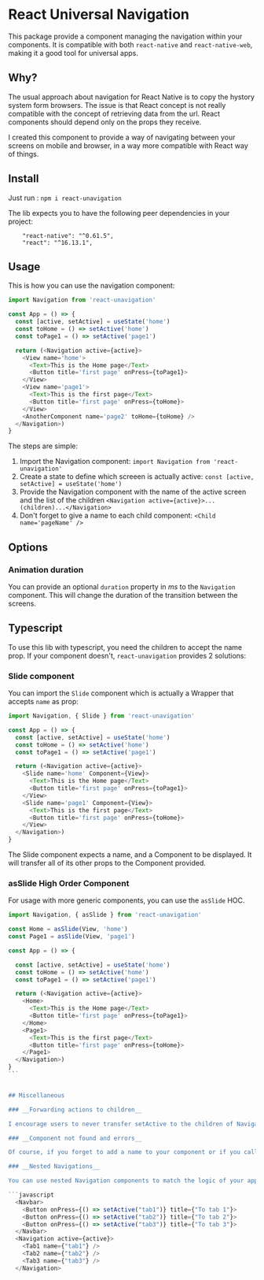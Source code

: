 # React Universal Navigation

This package provide a component managing the navigation within your components. It is compatible with both `react-native` and `react-native-web`, making it a good tool for universal apps.

## Why?

The usual approach about navigation for React Native is to copy the hystory system form browsers. The issue is that React concept is not really compatible with the concept of retrieving data from the url. React components should depend only on the props they receive.

I created this component to provide a way of navigating between your screens on mobile and browser, in a way more compatible with React way of things.

## Install

Just run : `npm i react-unavigation`

The lib expects you to have the following peer dependencies in your project:

```
    "react-native": "^0.61.5",
    "react": "^16.13.1",
```

## Usage

This is how you can use the navigation component:

```javascript
import Navigation from 'react-unavigation'

const App = () => {
  const [active, setActive] = useState('home')
  const toHome = () => setActive('home')
  const toPage1 = () => setActive('page1')

  return (<Navigation active={active}>
    <View name='home'>
      <Text>This is the Home page</Text>
      <Button title='first page' onPress={toPage1}>
    </View>
    <View name='page1'>
      <Text>This is the first page</Text>
      <Button title='first page' onPress={toHome}>
    </View>
    <AnotherComponent name='page2' toHome={toHome} />
  </Navigation>)
}
```

The steps are simple:

1. Import the Navigation component: `import Navigation from 'react-unavigation'`
2. Create a state to define which screeen is actually active: `const [active, setActive] = useState('home')`
3. Provide the Navigation component with the name of the active screen and the list of the children `<Navigation active={active}>...(children)...</Navigation>`
4. Don't forget to give a name to each child component: `<Child name='pageName' />`

## Options

### __Animation duration__

You can provide an optional `duration` property in *ms* to the `Navigation` component. This will change the duration of the transition between the screens.

## Typescript

To use this lib with typescript, you need the children to accept the name prop. If your component doesn't, `react-unavigation` provides 2 solutions:

### Slide component

You can import the `Slide` component which is actually a Wrapper that accepts `name` as prop:

```javascript
import Navigation, { Slide } from 'react-unavigation'

const App = () => {
  const [active, setActive] = useState('home')
  const toHome = () => setActive('home')
  const toPage1 = () => setActive('page1')

  return (<Navigation active={active}>
    <Slide name='home' Component={View}>
      <Text>This is the Home page</Text>
      <Button title='first page' onPress={toPage1}>
    </View>
    <Slide name='page1' Component={View}>
      <Text>This is the first page</Text>
      <Button title='first page' onPress={toHome}>
    </View>
  </Navigation>)
}
```

The Slide component expects a name, and a Component to be displayed. It will transfer all of its other props to the Component provided.

### asSlide High Order Component

For usage with more generic components, you can use the `asSlide` HOC.

```javascript
import Navigation, { asSlide } from 'react-unavigation'

const Home = asSlide(View, 'home')
const Page1 = asSlide(View, 'page1')

const App = () => {

  const [active, setActive] = useState('home')
  const toHome = () => setActive('home')
  const toPage1 = () => setActive('page1')

  return (<Navigation active={active}>
    <Home>
      <Text>This is the Home page</Text>
      <Button title='first page' onPress={toPage1}>
    </Home>
    <Page1>
      <Text>This is the first page</Text>
      <Button title='first page' onPress={toHome}>
    </Page1>
  </Navigation>)
}
`̀``


## Miscellaneous

### __Forwarding actions to children__

I encourage users to never transfer setActive to the children of Navigation but prefer using functions like `toHome` or `toXXXScreen`. This way, if you decide to change a component's name, you won't have to change the string everywhere in your application.

### __Component not found and errors__

Of course, if you forget to add a name to your component or if you call `setActive` with a string that doesn't refer to an existing component, you will get a warning.

### __Nested Navigations__

You can use nested Navigation components to match the logic of your application. By the way, Navigation component can be used to navigate within a portion of a view. You don't need to use it only to control the whole application screen. Look at this:

```javascript
  <Navbar>
    <Button onPress={() => setActive("tab1")} title={"To tab 1"}>
    <Button onPress={() => setActive("tab2")} title={"To tab 2"}>
    <Button onPress={() => setActive("tab3")} title={"To tab 3"}>
  </Navbar>
  <Navigation active={active}>
    <Tab1 name={"tab1"} />
    <Tab2 name={"tab2"} />
    <Tab3 name={"tab3"} />
  </Navigation>
```
